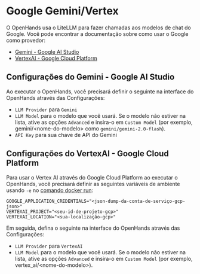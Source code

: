 # Google Gemini/Vertex

O OpenHands usa o LiteLLM para fazer chamadas aos modelos de chat do Google. Você pode encontrar a documentação sobre como usar o Google como provedor:

- [Gemini - Google AI Studio](https://docs.litellm.ai/docs/providers/gemini)
- [VertexAI - Google Cloud Platform](https://docs.litellm.ai/docs/providers/vertex)

## Configurações do Gemini - Google AI Studio

Ao executar o OpenHands, você precisará definir o seguinte na interface do OpenHands através das Configurações:
- `LLM Provider` para `Gemini`
- `LLM Model` para o modelo que você usará.
Se o modelo não estiver na lista, ative as opções `Advanced` e insira-o em `Custom Model` (por exemplo, gemini/&lt;nome-do-modelo&gt; como `gemini/gemini-2.0-flash`).
- `API Key` para sua chave de API do Gemini

## Configurações do VertexAI - Google Cloud Platform

Para usar o Vertex AI através do Google Cloud Platform ao executar o OpenHands, você precisará definir as seguintes variáveis de ambiente usando `-e` no [comando docker run](../installation#running-openhands):

```
GOOGLE_APPLICATION_CREDENTIALS="<json-dump-da-conta-de-serviço-gcp-json>"
VERTEXAI_PROJECT="<seu-id-de-projeto-gcp>"
VERTEXAI_LOCATION="<sua-localização-gcp>"
```

Em seguida, defina o seguinte na interface do OpenHands através das Configurações:
- `LLM Provider` para `VertexAI`
- `LLM Model` para o modelo que você usará.
Se o modelo não estiver na lista, ative as opções `Advanced` e insira-o em `Custom Model` (por exemplo, vertex_ai/&lt;nome-do-modelo&gt;).
